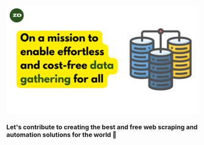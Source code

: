 <img src="images/zubdata github.png" alt="Zubdata open source">
<br>
<h3>Let's contribute to creating the best and free web scraping and automation solutions for the world 🤖</h3>
